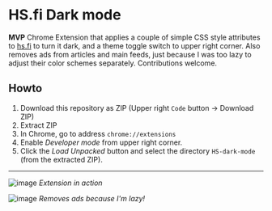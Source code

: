 # HS.fi Dark mode

**MVP** Chrome Extension that applies a couple of simple CSS style attributes to [hs.fi](https://hs.fi) to turn it dark, and a theme toggle switch to upper right corner. Also removes ads from articles and main feeds, just because I was too lazy to adjust their color schemes separately. Contributions welcome.

## Howto

1. Download this repository as ZIP (Upper right `Code` button -> Download ZIP)
2. Extract ZIP
3. In Chrome, go to address `chrome://extensions`
4. Enable _Developer mode_ from upper right corner.
5. Click the _Load Unpacked_ button and select the directory `HS-dark-mode` (from the extracted ZIP).

---

![image](https://user-images.githubusercontent.com/50331907/149681962-0f4b0c92-f1f5-4340-b8c8-eaf416fa1ecd.png)
_Extension in action_

![image](https://user-images.githubusercontent.com/50331907/149682832-e4378b1d-f98d-4be1-a03c-3acd1dcb95e0.png)
_Removes ads because I'm lazy!_

